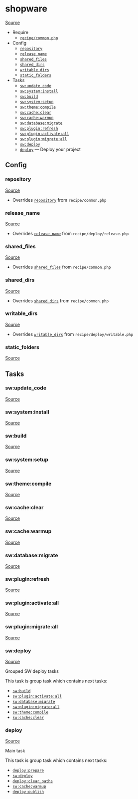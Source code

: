 <!-- DO NOT EDIT THIS FILE! -->
<!-- Instead edit recipe/shopware.php -->
<!-- Then run bin/docgen -->

# shopware

[Source](/recipe/shopware.php)



* Require
  * [`recipe/common.php`](/docs/recipe/common.md)
* Config
  * [`repository`](#repository)
  * [`release_name`](#release_name)
  * [`shared_files`](#shared_files)
  * [`shared_dirs`](#shared_dirs)
  * [`writable_dirs`](#writable_dirs)
  * [`static_folders`](#static_folders)
* Tasks
  * [`sw:update_code`](#swupdate_code)
  * [`sw:system:install`](#swsysteminstall)
  * [`sw:build`](#swbuild)
  * [`sw:system:setup`](#swsystemsetup)
  * [`sw:theme:compile`](#swthemecompile)
  * [`sw:cache:clear`](#swcacheclear)
  * [`sw:cache:warmup`](#swcachewarmup)
  * [`sw:database:migrate`](#swdatabasemigrate)
  * [`sw:plugin:refresh`](#swpluginrefresh)
  * [`sw:plugin:activate:all`](#swpluginactivateall)
  * [`sw:plugin:migrate:all`](#swpluginmigrateall)
  * [`sw:deploy`](#swdeploy)
  * [`deploy`](#deploy) — Deploy your project

## Config
### repository
[Source](https://github.com/deployphp/deployer/search?q=%22repository%22+in%3Afile+language%3Aphp+path%3Arecipe+filename%3Ashopware.php)

* Overrides [`repository`](/docs/recipe/common.md#repository) from `recipe/common.php`



### release_name
[Source](https://github.com/deployphp/deployer/search?q=%22release_name%22+in%3Afile+language%3Aphp+path%3Arecipe+filename%3Ashopware.php)

* Overrides [`release_name`](/docs/recipe/deploy/release.md#release_name) from `recipe/deploy/release.php`



### shared_files
[Source](https://github.com/deployphp/deployer/search?q=%22shared_files%22+in%3Afile+language%3Aphp+path%3Arecipe+filename%3Ashopware.php)

* Overrides [`shared_files`](/docs/recipe/common.md#shared_files) from `recipe/common.php`



### shared_dirs
[Source](https://github.com/deployphp/deployer/search?q=%22shared_dirs%22+in%3Afile+language%3Aphp+path%3Arecipe+filename%3Ashopware.php)

* Overrides [`shared_dirs`](/docs/recipe/common.md#shared_dirs) from `recipe/common.php`



### writable_dirs
[Source](https://github.com/deployphp/deployer/search?q=%22writable_dirs%22+in%3Afile+language%3Aphp+path%3Arecipe+filename%3Ashopware.php)

* Overrides [`writable_dirs`](/docs/recipe/deploy/writable.md#writable_dirs) from `recipe/deploy/writable.php`



### static_folders
[Source](https://github.com/deployphp/deployer/search?q=%22static_folders%22+in%3Afile+language%3Aphp+path%3Arecipe+filename%3Ashopware.php)




## Tasks
### sw:update_code
[Source](https://github.com/deployphp/deployer/search?q=%22sw%3Aupdate_code%22+in%3Afile+language%3Aphp+path%3Arecipe+filename%3Ashopware.php)



### sw:system:install
[Source](https://github.com/deployphp/deployer/search?q=%22sw%3Asystem%3Ainstall%22+in%3Afile+language%3Aphp+path%3Arecipe+filename%3Ashopware.php)



### sw:build
[Source](https://github.com/deployphp/deployer/search?q=%22sw%3Abuild%22+in%3Afile+language%3Aphp+path%3Arecipe+filename%3Ashopware.php)



### sw:system:setup
[Source](https://github.com/deployphp/deployer/search?q=%22sw%3Asystem%3Asetup%22+in%3Afile+language%3Aphp+path%3Arecipe+filename%3Ashopware.php)



### sw:theme:compile
[Source](https://github.com/deployphp/deployer/search?q=%22sw%3Atheme%3Acompile%22+in%3Afile+language%3Aphp+path%3Arecipe+filename%3Ashopware.php)



### sw:cache:clear
[Source](https://github.com/deployphp/deployer/search?q=%22sw%3Acache%3Aclear%22+in%3Afile+language%3Aphp+path%3Arecipe+filename%3Ashopware.php)



### sw:cache:warmup
[Source](https://github.com/deployphp/deployer/search?q=%22sw%3Acache%3Awarmup%22+in%3Afile+language%3Aphp+path%3Arecipe+filename%3Ashopware.php)



### sw:database:migrate
[Source](https://github.com/deployphp/deployer/search?q=%22sw%3Adatabase%3Amigrate%22+in%3Afile+language%3Aphp+path%3Arecipe+filename%3Ashopware.php)



### sw:plugin:refresh
[Source](https://github.com/deployphp/deployer/search?q=%22sw%3Aplugin%3Arefresh%22+in%3Afile+language%3Aphp+path%3Arecipe+filename%3Ashopware.php)



### sw:plugin:activate:all
[Source](https://github.com/deployphp/deployer/search?q=%22sw%3Aplugin%3Aactivate%3Aall%22+in%3Afile+language%3Aphp+path%3Arecipe+filename%3Ashopware.php)



### sw:plugin:migrate:all
[Source](https://github.com/deployphp/deployer/search?q=%22sw%3Aplugin%3Amigrate%3Aall%22+in%3Afile+language%3Aphp+path%3Arecipe+filename%3Ashopware.php)



### sw:deploy
[Source](https://github.com/deployphp/deployer/search?q=%22sw%3Adeploy%22+in%3Afile+language%3Aphp+path%3Arecipe+filename%3Ashopware.php)

Grouped SW deploy tasks

This task is group task which contains next tasks:
* [`sw:build`](/docs/recipe/shopware.md#swbuild)
* [`sw:plugin:activate:all`](/docs/recipe/shopware.md#swpluginactivateall)
* [`sw:database:migrate`](/docs/recipe/shopware.md#swdatabasemigrate)
* [`sw:plugin:migrate:all`](/docs/recipe/shopware.md#swpluginmigrateall)
* [`sw:theme:compile`](/docs/recipe/shopware.md#swthemecompile)
* [`sw:cache:clear`](/docs/recipe/shopware.md#swcacheclear)


### deploy
[Source](https://github.com/deployphp/deployer/search?q=%22deploy%22+in%3Afile+language%3Aphp+path%3Arecipe+filename%3Ashopware.php)

Main task

This task is group task which contains next tasks:
* [`deploy:prepare`](/docs/recipe/common.md#deployprepare)
* [`sw:deploy`](/docs/recipe/shopware.md#swdeploy)
* [`deploy:clear_paths`](/docs/recipe/deploy/clear_paths.md#deployclear_paths)
* [`sw:cache:warmup`](/docs/recipe/shopware.md#swcachewarmup)
* [`deploy:publish`](/docs/recipe/common.md#deploypublish)


